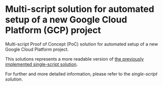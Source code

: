 # Multi-script solution for automated setup of a new Google Cloud Platform (GCP) project

Multi-script Proof of Concept (PoC) solution for automated setup of a new Google Cloud Platform project.

This solutions represents a more readable version of [the previously implemented single-script solution](https://github.com/vunicjovan/gcp-project-automation-single-script).

For further and more detailed information, please refer to the _single-script solution_.
